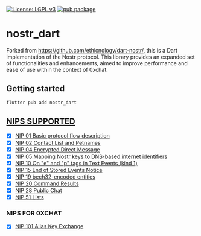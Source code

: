[![License: LGPL v3](https://img.shields.io/badge/License-LGPL_v3-blue.svg)](https://www.gnu.org/licenses/lgpl-3.0)
[![pub package](https://img.shields.io/pub/v/nostr.svg)](https://pub.dartlang.org/packages/nostr)
# nostr_dart
Forked from https://github.com/ethicnology/dart-nostr/, this is a Dart implementation of the Nostr protocol. This library provides an expanded set of functionalities and enhancements, aimed to improve performance and ease of use within the context of 0xchat.

## Getting started
```sh
flutter pub add nostr_dart
```


## [NIPS SUPPORTED](https://github.com/nostr-protocol/nips)
- [x] [NIP 01 Basic protocol flow description](https://github.com/nostr-protocol/nips/blob/master/01.md)
- [x] [NIP 02 Contact List and Petnames](https://github.com/nostr-protocol/nips/blob/master/02.md)
- [x] [NIP 04 Encrypted Direct Message](https://github.com/nostr-protocol/nips/blob/master/04.md)
- [x] [NIP 05 Mapping Nostr keys to DNS-based internet identifiers](https://github.com/nostr-protocol/nips/blob/master/05.md)
- [x] [NIP 10 On "e" and "p" tags in Text Events (kind 1)](https://github.com/nostr-protocol/nips/blob/master/10.md)
- [x] [NIP 15 End of Stored Events Notice](https://github.com/nostr-protocol/nips/blob/master/15.md)
- [x] [NIP 19 bech32-encoded entities](https://github.com/nostr-protocol/nips/blob/master/19.md)
- [x] [NIP 20 Command Results](https://github.com/nostr-protocol/nips/blob/master/20.md)
- [x] [NIP 28 Public Chat](https://github.com/nostr-protocol/nips/blob/master/28.md)
- [x] [NIP 51 Lists](https://github.com/nostr-protocol/nips/blob/master/51.md)
### NIPS FOR 0XCHAT
- [x] [NIP 101 Alias Key Exchange]()



